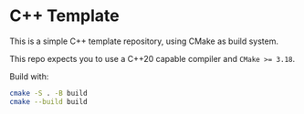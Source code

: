 # C++ Template

This is a simple C++ template repository, using CMake as build system.

This repo expects you to use a C++20 capable compiler and `CMake >= 3.18`.

Build with:

```bash
cmake -S . -B build
cmake --build build
```
